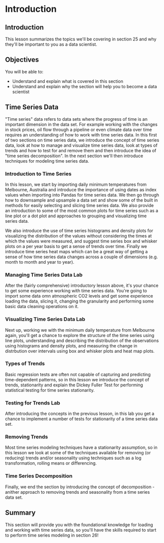 
# Introduction

## Introduction
This lesson summarizes the topics we'll be covering in section 25 and why they'll be important to you as a data scientist.

## Objectives
You will be able to:
* Understand and explain what is covered in this section
* Understand and explain why the section will help you to become a data scientist

## Time Series Data

"Time series" data refers to data sets where the progress of time is an important dimension in the data set. For example working with the changes in stock prices, oil flow through a pipeline or even climate data over time requires an understanding of how to work with time series data. In this first of two sections on time series data, we introduce the concept of time series data, look at how to manage and visualize time series data, look at types of trends and how to test for and remove them and then introduce the idea of "time series decomposition". In the next section we'll then introduce techniques for modeling time series data.

### Introduction to Time Series

In this lesson, we start by importing daily minimum temperatures from Melbourne, Australia and  introduce the importance of using dates as index values when importing into Pandas for time series data. We then go through how to downsample and upsample a data set and show some of the built in methods for easily selecting and slicing time series data. We also provide an introduction to some of the most common plots for time series such as a line plot or a dot plot and approaches to grouping and visualizing time series data.

We also introduce the use of time series histograms and density plots for visualizing the distribution of the values without considering the times at which the values were measured, and suggest time series box and whisker plots on a per year basis to get a sense of trends over time. Finally we introduce time series heat maps which can be a great way of getting a sense of how time series data changes across a couple of dimensions (e.g. month to month and year to year).

### Managing Time Series Data Lab

After the (fairly comprehensive) introductory lesson above, it's your chance to get some experience working with time series data. You're going to import some data omn atmospheric CO2 levels and get some experience loading the data, slicing it, changing the granularity and performing some basic data cleaning operations on it.

### Visualizing Time Series Data Lab

Next up, working we with the minimum daily temperature from Melbourne again, you'll get a chance to explore the structure of the time series using line plots, understanding and describing the distribution of the observations using histograms and density plots, and measuring the change in distrbution over intervals using box and whisker plots and heat map plots.

### Types of Trends

Basic regression tests are often not capable of capturing and predicting time-dependent patterns, so in this lesson we introduce the concept of trends, stationarity and explain the Dickey Fuller Test for performing statistical testing for time series stationarity.

### Testing for Trends Lab

After introducing the concepts in the previous lesson, in this lab you get a chance to implement a number of tests for stationarity of a time series data set.

### Removing Trends

Most time series modeling techniques have a stationarity assumption, so in this lesson we look at some of the techniques available for removing (or reducing) trends and/or seasonality using techniques such as a log transformation, rolling means or differencing.

### Time Series Decomposition

Finally, we end the section by introducing the concept of decomposition - anither approach to removing trends and seasonality from a time series data set.


## Summary

This section will provide you with the foundational knowledge for loading and working with time series data, so you'll have the skills required to start to perform time series modeling in section 26!

